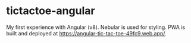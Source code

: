 # tictactoe-angular

My first experience with Angular (v8).
Nebular is used for styling.
PWA is built and deployed at https://angular-tic-tac-toe-49fc9.web.app/.
